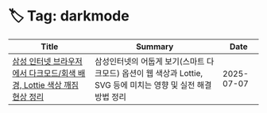 # 🏷️ Tag: darkmode

| Title | Summary | Date |
|-------|---------|------|
| [삼성 인터넷 브라우저에서 다크모드/회색 배경, Lottie 색상 깨짐 현상 정리](https://github.com/MinHyeok-lee1/TIL/blob/main/2025/07/07-issueSamsungInternet.md) | 삼성인터넷의 어둡게 보기(스마트 다크모드) 옵션이 웹 색상과 Lottie, SVG 등에 미치는 영향 및 실전 해결 방법 정리 | 2025-07-07 |
